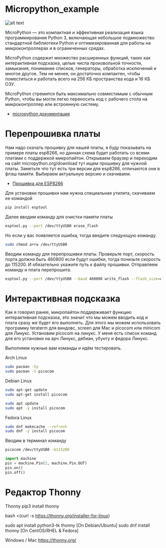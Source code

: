 # Micropython_example


![alt text](https://upload.wikimedia.org/wikipedia/commons/thumb/4/4e/Micropython-logo.svg/1200px-Micropython-logo.svg.png)

MicroPython — это компактная и эффективная реализация языка программирования Python 3, включающая небольшое подмножество стандартной библиотеки Python и оптимизированная для работы на микроконтроллерах и в ограниченных средах.

MicroPython содержит множество расширенных функций, таких как интерактивная подсказка, целые числа произвольной точности, замыкания, понимание списков, генераторы, обработка исключений и многое другое. Тем не менее, он достаточно компактен, чтобы поместиться и работать всего на 256 КБ пространства кода и 16 КБ ОЗУ.

MicroPython стремится быть максимально совместимым с обычным Python, чтобы вы могли легко переносить код с рабочего стола на микроконтроллер или встроенную систему.

* [micropython документация](http://docs.micropython.org/en/latest/library/index.html)

# Перепрошивка платы

Нам надо скачать прошивку для нашей платы, я буду показывать на примере платы esp8266, но данная схема будет работать со всеми платами с поддержкой микропайтон. Открываем браузер и переходим на сайт micropython.org/download тут ищем прошивку для нужной платы. Заметьте что тут есть три версии для esp8266, отличаются они в флэш памяти. Выбираем актуальную версию и скачиваем.

* [Прошивка для ESP8266](https://micropython.org/download/esp8266-1m/)

Для установки прошивки нам нужна специальная утилита, скачиваем ее командой 
```sh
pip install esptool 
```

Далее вводим команду для очистки памяти платы
```sh
esptool.py --port /dev/ttyUSB0 erase_flash
```

Но если у вас появляется ошибка, тогда введите следующую команду.
```sh
sudo chmod a+rw /dev/ttyUSB0
```

Вводим команду для перепрошивки платы. Проверьте порт, скорость порта должна быть 460800 если будут ошибки, тогда понизьте скорость до 115200. И обязательно укажите путь к файлу прошивки. Отправляем команду и плата перепрошита.
```sh
esptool.py --port /dev/ttyUSB0 --baud 460800 write_flash --flash_size=detect 0 /home/stanislav/Загрузки/esp8266-1m-20220618-v1.19.1.bin
```

# Интерактивная подсказка

Как я говорил ранее, микропайтон поддерживает функцию интерактивная подсказка, это значит что мы можем вводить код и плата сразу же будет его выполнять. Для этого мы можем использовать программу teraterm для виндовс, screen для Mac и picocom или minicom для Линукс. Установим picocom на линукс. У меня есть список команд для его установки на арч Линукс, дебиан, убунту и федора Линукс.

Выполняем нужные вам команды и идём тестировать.

Arch Linux
```sh
sudo pacman -Sy
sudo pacman -S picocom
```

Debian Linux
```sh
sudo apt-get update
sudo apt-get install picocom
```

```sh
sudo apt update
sudo apt -y install picocom
```

Fedora Linux
```sh
sudo dnf makecache --refresh
sudo dnf -y install picocom
```
Вводим в терминал команду
```sh
picocom /dev/ttyUSB0 -b115200
```

```py
import machine
pin = machine.Pin(2, machine.Pin.OUT)
pin.on()
pin.off()
```

# Редактор Thonny

Thonny
pip3 install thonny

bash <(curl -s https://thonny.org/installer-for-linux)

sudo apt install python3-tk thonny   [On Debian/Ubuntu]
sudo dnf install thonny   [On CentOS/RHEL & Fedora]

Windows / Mac
https://thonny.org/
